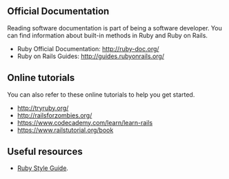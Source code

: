 <!--
  UPDATE THIS:

  Add links to useful references like official documentation, tutorials, etc
-->

## Official Documentation

Reading software documentation is part of being a software developer. You can find information about built-in methods in Ruby and Ruby on Rails.

- Ruby Official Documentation: http://ruby-doc.org/
- Ruby on Rails Guides: http://guides.rubyonrails.org/

## Online tutorials

You can also refer to these online tutorials to help you get started.

- http://tryruby.org/
- http://railsforzombies.org/
- https://www.codecademy.com/learn/learn-rails
- https://www.railstutorial.org/book

## Useful resources

- [Ruby Style Guide](https://github.com/bbatsov/ruby-style-guide).
